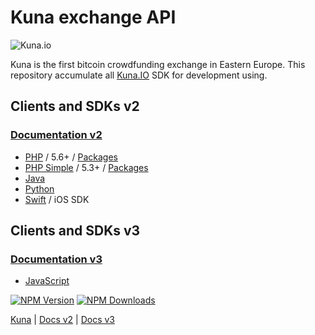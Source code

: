 
# Kuna exchange API

![Kuna.io](https://kuna.io/assets/logo-b8fe31f52ff22786224afd4962d8ea28d8f76c1d3ad3a9c3cd18d01337be3a4f.png)

Kuna is the first bitcoin crowdfunding exchange in Eastern Europe.
This repository accumulate all [Kuna.IO](http://kuna.io) SDK for development using.

## Clients and SDKs v2

### [Documentation v2](https://kuna.io/documents/api)

* [PHP](https://github.com/reilag/kuna-api-php) / 5.6+ / [Packages](https://packagist.org/packages/reilag/kuna-api-php)
* [PHP Simple](https://github.com/reilag/kuna-api-php-simple) / 5.3+ / [Packages](https://packagist.org/packages/reilag/kuna-api-php-simple)
* [Java](https://github.com/vladmelnyk/kuna-api-java)
* [Python](https://github.com/DmytroLitvinov/kuna)
* [Swift](https://github.com/OlegGordiichuk/kuna-sdk) / iOS SDK

## Clients and SDKs v3

### [Documentation v3](https://github.com/kunadevelopers/api-docs)

* [JavaScript](https://github.com/CoinWizard/kuna-sdk)

[![NPM Version](https://img.shields.io/npm/v/kuna-sdk.svg?style=flat)](https://www.npmjs.com/package/kuna-sdk)
[![NPM Downloads](https://img.shields.io/npm/dm/kuna-sdk.svg?style=flat)](https://www.npmjs.com/package/kuna-sdk)


[Kuna](http://kuna.io) | [Docs v2](https://kuna.io/documents/api) | [Docs v3](https://github.com/kunadevelopers/api-docs)
